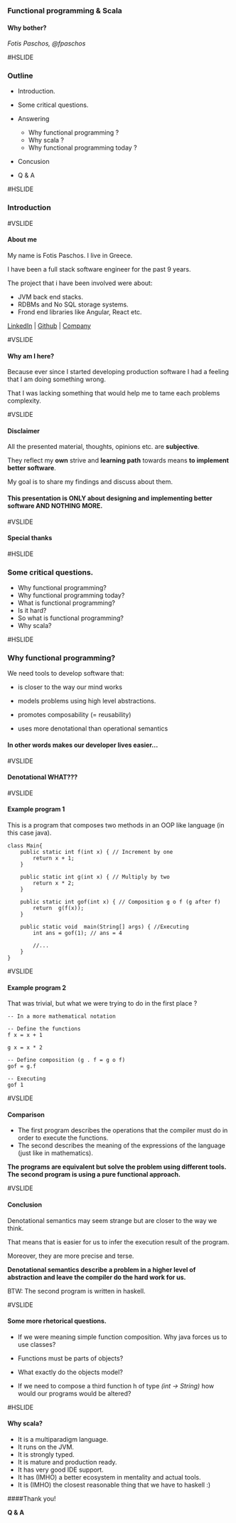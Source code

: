 
### Functional programming & Scala
#### Why bother?

_Fotis Paschos, @fpaschos_


#HSLIDE
### Outline
 - Introduction.
 - Some critical questions.
 - Answering
    * Why functional programming ?
    * Why scala ?
    * Why functional programming today ?
    
 - Concusion
 - Q & A 
 

#HSLIDE
### Introduction

#VSLIDE
#### About me
 My name is Fotis Paschos.
 I live in Greece.
 
 I have been a full stack software engineer for the past 9 years.
 
 The project that i have been involved were about:
 - JVM back end stacks.
 - RDBMs and No SQL storage systems.
 - Frond end libraries like Angular, React etc.
 
 [LinkedIn]() |
 [Github]() |
 [Company]()
 
#VSLIDE
#### Why am I here?
Because ever since I started developing production software I had a feeling that 
I am doing something wrong.

That I was lacking something that would help me to tame each problems complexity.

#VSLIDE
#### Disclaimer
All the presented material, thoughts, opinions etc. are __subjective__. 
 
They reflect my __own__ strive and __learning path__ towards means __to implement better software__.
 
My goal is to share my findings and discuss about them.
 
#### This presentation is ONLY about designing and implementing better software  AND NOTHING MORE.  
 
#VSLIDE
#### Special thanks

#HSLIDE
### Some critical questions.
 - Why functional programming?
 - Why functional programming today?
 - What is functional programming? 
 - Is it hard?
 - So what is functional programming?
 - Why scala?

#HSLIDE
### Why functional programming?
We need tools to develop software that:

* is closer to the way our mind works

* models problems using high level abstractions.

* promotes composability (= reusability)

* uses more denotational than operational semantics
 
#### In other words makes our developer lives easier...

#VSLIDE
#### Denotational WHAT???

#VSLIDE
#### Example program 1
This is a program that composes two methods in an OOP like language (in this case java).

```
class Main{
    public static int f(int x) { // Increment by one
        return x + 1;
    }
    
    public static int g(int x) { // Multiply by two
        return x * 2;
    } 
    
    public static int gof(int x) { // Composition g o f (g after f)
        return  g(f(x));
    }
    
    public static void  main(String[] args) { //Executing
        int ans = gof(1); // ans = 4
        
        //...
    }
}
```

#VSLIDE
#### Example program 2
That was trivial, but what we were trying to do in the first place ? 

```
-- In a more mathematical notation

-- Define the functions
f x = x + 1

g x = x * 2

-- Define composition (g . f = g o f)
gof = g.f 

-- Executing
gof 1 

```

#VSLIDE
#### Comparison
- The first program describes the operations that the compiler must do in order to execute the functions.
- The second describes the meaning of the expressions of the language (just like in mathematics).

__The programs are equivalent but solve the problem using different tools.__
__The second program is using a pure functional approach.__

#VSLIDE

#### Conclusion
Denotational semantics may seem strange but are closer to the way we think.

That means that is easier for us to infer the execution result of the program.

Moreover, they are more precise and terse.

__Denotational semantics describe a problem in a higher level of abstraction 
and leave the compiler do the hard work for us.__

BTW: The second program is written in haskell.

#VSLIDE
#### Some more rhetorical questions.
* If we were meaning simple function composition. Why java forces us to use classes?

* Functions must be parts of objects?

* What exactly do the objects model?

* If we need to compose a third function h of type _(int -> String)_ how would our 
programs would be altered?

#HSLIDE
#### Why scala?
* It is a multiparadigm language.
* It runs on the JVM.
* It is strongly typed.
* It is mature and production ready.
* It has very good IDE support.
* It has (IMHO) a better ecosystem in mentality and actual tools.
* It is (IMHO) the closest reasonable thing that we have to haskell :) 

####Thank you!

__Q & A__
